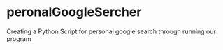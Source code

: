 # peronalGoogleSercher
Creating a Python Script for personal google search through running our program
